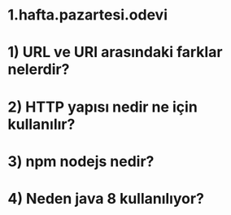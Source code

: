 # 1.hafta.pazartesi.odevi
# 1) URL ve URI arasındaki farklar nelerdir?        
# 2) HTTP yapısı nedir ne için kullanılır?        
# 3) npm  nodejs nedir?      
# 4) Neden java 8 kullanılıyor?

